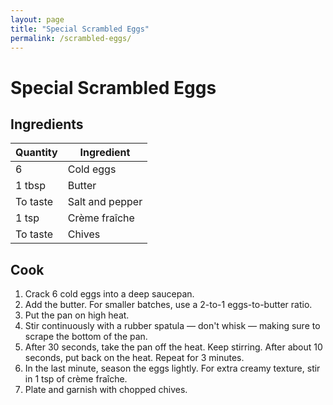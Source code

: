 ```yaml
---
layout: page
title: "Special Scrambled Eggs"
permalink: /scrambled-eggs/
---
```


# Special Scrambled Eggs

## Ingredients
| Quantity | Ingredient |
| --- | --- |
| 6 | Cold eggs |
| 1 tbsp | Butter |
| To taste | Salt and pepper |
| 1 tsp | Crème fraîche |
| To taste | Chives |

## Cook
1. Crack 6 cold eggs into a deep saucepan.
2. Add the butter. For smaller batches, use a 2-to-1 eggs-to-butter ratio.
3. Put the pan on high heat.
4. Stir continuously with a rubber spatula — don't whisk — making sure to scrape the bottom of the pan.
5. After 30 seconds, take the pan off the heat. Keep stirring. After about 10 seconds, put back on the heat. Repeat for 3 minutes.
6. In the last minute, season the eggs lightly. For extra creamy texture, stir in 1 tsp of crème fraîche.
7. Plate and garnish with chopped chives.
